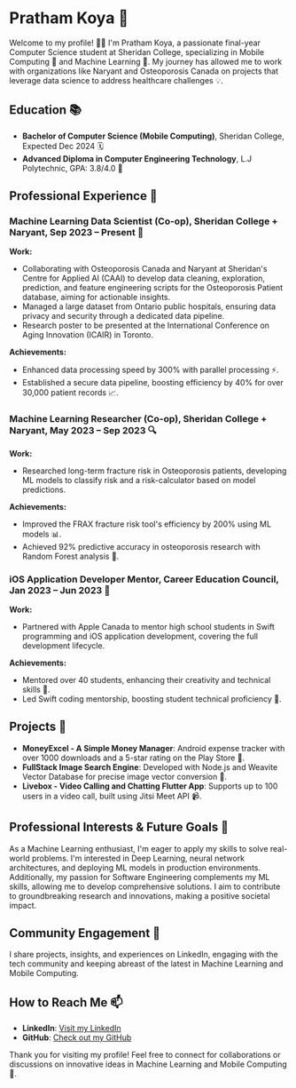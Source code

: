 # Pratham Koya 🌟

Welcome to my profile! 👋🎉 I'm Pratham Koya, a passionate final-year Computer Science student at Sheridan College, specializing in Mobile Computing 📱 and Machine Learning 🤖. My journey has allowed me to work with organizations like Naryant and Osteoporosis Canada on projects that leverage data science to address healthcare challenges 💡.

## Education 📚

- **Bachelor of Computer Science (Mobile Computing)**, Sheridan College, Expected Dec 2024 🗓️
- **Advanced Diploma in Computer Engineering Technology**, L.J Polytechnic, GPA: 3.8/4.0 🏅

## Professional Experience 💼

### Machine Learning Data Scientist (Co-op), Sheridan College + Naryant, Sep 2023 – Present 🧠
**Work:**
- Collaborating with Osteoporosis Canada and Naryant at Sheridan's Centre for Applied AI (CAAI) to develop data cleaning, exploration, prediction, and feature engineering scripts for the Osteoporosis Patient database, aiming for actionable insights.
- Managed a large dataset from Ontario public hospitals, ensuring data privacy and security through a dedicated data pipeline.
- Research poster to be presented at the International Conference on Aging Innovation (ICAIR) in Toronto.

**Achievements:**
- Enhanced data processing speed by 300% with parallel processing ⚡.
- Established a secure data pipeline, boosting efficiency by 40% for over 30,000 patient records 📈.

### Machine Learning Researcher (Co-op), Sheridan College + Naryant, May 2023 – Sep 2023 🔍
**Work:**
- Researched long-term fracture risk in Osteoporosis patients, developing ML models to classify risk and a risk-calculator based on model predictions.

**Achievements:**
- Improved the FRAX fracture risk tool's efficiency by 200% using ML models 📊.
- Achieved 92% predictive accuracy in osteoporosis research with Random Forest analysis 🌳.

### iOS Application Developer Mentor, Career Education Council, Jan 2023 – Jun 2023 📱
**Work:**
- Partnered with Apple Canada to mentor high school students in Swift programming and iOS application development, covering the full development lifecycle.

**Achievements:**
- Mentored over 40 students, enhancing their creativity and technical skills 🍏.
- Led Swift coding mentorship, boosting student technical proficiency 🌈.

## Projects 🚀

- **MoneyExcel - A Simple Money Manager**: Android expense tracker with over 1000 downloads and a 5-star rating on the Play Store 🌟.
- **FullStack Image Search Engine**: Developed with Node.js and Weavite Vector Database for precise image vector conversion 🔎.
- **Livebox - Video Calling and Chatting Flutter App**: Supports up to 100 users in a video call, built using Jitsi Meet API 📹.

## Professional Interests & Future Goals 🌱

As a Machine Learning enthusiast, I'm eager to apply my skills to solve real-world problems. I'm interested in Deep Learning, neural network architectures, and deploying ML models in production environments. Additionally, my passion for Software Engineering complements my ML skills, allowing me to develop comprehensive solutions. I aim to contribute to groundbreaking research and innovations, making a positive societal impact.

## Community Engagement 📢

I share projects, insights, and experiences on LinkedIn, engaging with the tech community and keeping abreast of the latest in Machine Learning and Mobile Computing.

## How to Reach Me 📫

- **LinkedIn**: [Visit my LinkedIn](https://www.linkedin.com/in/pratham-koya-a9a6041a6/)
- **GitHub**: [Check out my GitHub](https://github.com/koyapratham)

Thank you for visiting my profile! Feel free to connect for collaborations or discussions on innovative ideas in Machine Learning and Mobile Computing 🤝.
